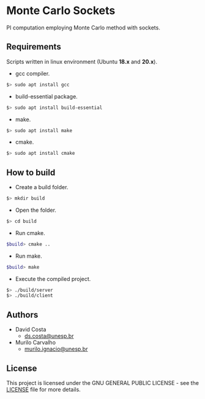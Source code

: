# Monte Carlo Sockets

PI computation employing Monte Carlo method with sockets.

## Requirements

Scripts written in linux environment (Ubuntu **18.x** and **20.x**).

- gcc compiler.
```bash
$> sudo apt install gcc 
```
- build-essential package.
```bash
$> sudo apt install build-essential 
```
- make.
```bash
$> sudo apt install make 
```
- cmake.
```bash
$> sudo apt install cmake 
```

## How to build

- Create a build folder.
```bash
$> mkdir build
```
- Open the folder.
```bash
$> cd build
```
- Run cmake.
```bash
$build> cmake ..
```
- Run make.
```bash
$build> make
```
- Execute the compiled project.
```bash
$> ./build/server
$> ./build/client 
```

## Authors
- David Costa
    - [ds.costa@unesp.br](mailto:ds.costa@unesp.br)
- Murilo Carvalho 
    - [murilo.ignacio@unesp.br](mailto:murilo.ignacio@unesp.br)

## License
This project is licensed under the GNU GENERAL PUBLIC LICENSE - see the [LICENSE](LICENSE) file for more details.